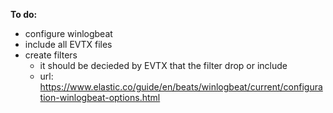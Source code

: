 **To do:**
- configure winlogbeat
- include all EVTX files
- create filters
  - it should be decieded by EVTX that the filter drop or include
  - url: https://www.elastic.co/guide/en/beats/winlogbeat/current/configuration-winlogbeat-options.html